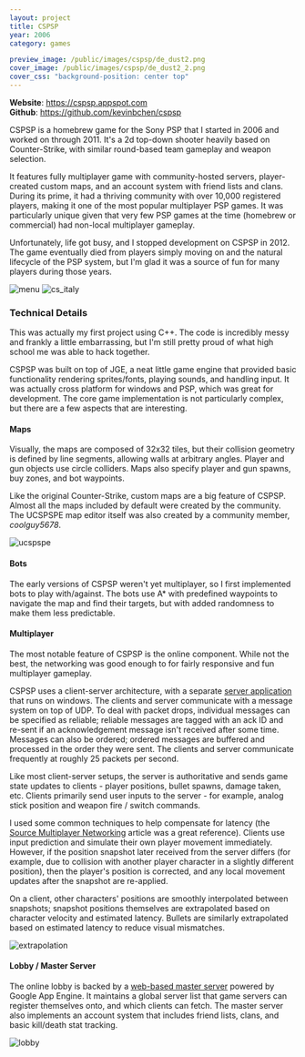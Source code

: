 ```yaml
---
layout: project
title: CSPSP
year: 2006
category: games

preview_image: /public/images/cspsp/de_dust2.png
cover_image: /public/images/cspsp/de_dust2_2.png
cover_css: "background-position: center top"
---
```


**Website**: <https://cspsp.appspot.com> <br>
**Github**: <https://github.com/kevinbchen/cspsp>

CSPSP is a homebrew game for the Sony PSP that I started in 2006 and worked on through 2011. It's a 2d top-down shooter heavily based on Counter-Strike, with similar round-based team gameplay and weapon selection.

It features fully multiplayer game with community-hosted servers, player-created custom maps, and an account system with friend lists and clans. During its prime, it had a thriving community with over 10,000 registered players, making it one of the most popular multiplayer PSP games. It was particularly unique given that very few PSP games at the time (homebrew or commercial) had non-local multiplayer gameplay.

Unfortunately, life got busy, and I stopped development on CSPSP in 2012. The game eventually died from players simply moving on and the natural lifecycle of the PSP system, but I'm glad it was a source of fun for many players during those years.

![menu](/public/images/cspsp/menu.png)
![cs_italy](/public/images/cspsp/preview.png)

### Technical Details

This was actually my first project using C++. The code is incredibly messy and frankly a little embarrassing, but I'm still pretty proud of what high school me was able to hack together.

CSPSP was built on top of JGE, a neat little game engine that provided basic functionality rendering sprites/fonts, playing sounds, and handling input. It was actually cross platform for windows and PSP, which was great for development. The core game implementation is not particularly complex, but there are a few aspects that are interesting.

#### Maps
Visually, the maps are composed of 32x32 tiles, but their collision geometry is defined by line segments, allowing walls at arbitrary angles. Player and gun objects use circle colliders. Maps also specify player and gun spawns, buy zones, and bot waypoints. 

Like the original Counter-Strike, custom maps are a big feature of CSPSP. Almost all the maps included by default were created by the community. The UCSPSPE map editor itself was also created by a community member, *coolguy5678*. 

![ucspspe](/public/images/cspsp/ucspspe.png)

#### Bots
The early versions of CSPSP weren't yet multiplayer, so I first implemented bots to play with/against. The bots use A* with predefined waypoints to navigate the map and find their targets, but with added randomness to make them less predictable.

#### Multiplayer
The most notable feature of CSPSP is the online component. While not the best, the networking was good enough to for fairly responsive and fun multiplayer gameplay.

CSPSP uses a client-server architecture, with a separate [server application](https://github.com/kevinbchen/cspspserver) that runs on windows. The clients and server communicate with a message system on top of UDP. To deal with packet drops, individual messages can be specified as reliable; reliable messages are tagged with an ack ID and re-sent if an acknowledgement message isn't received after some time. Messages can also be ordered; ordered messages are buffered and processed in the order they were sent. The clients and server communicate frequently at roughly 25 packets per second.

Like most client-server setups, the server is authoritative and sends game state updates to clients - player positions, bullet spawns, damage taken, etc. Clients primarily send user inputs to the server - for example, analog stick position and weapon fire / switch commands.

I used some common techniques to help compensate for latency (the [Source Multiplayer Networking](https://developer.valvesoftware.com/wiki/Source_Multiplayer_Networking) article was a great reference). Clients use input prediction and simulate their own player movement immediately. However, if the position snapshot later received from the server differs (for example, due to collision with another player character in a slightly different position), then the player's position is corrected, and any local movement updates after the snapshot are re-applied.

On a client, other characters' positions are smoothly interpolated between snapshots; snapshot positions themselves are extrapolated based on character velocity and estimated latency. Bullets are similarly extrapolated based on estimated latency to reduce visual mismatches.

![extrapolation](/public/images/cspsp/extrapolation.png)

#### Lobby / Master Server

The online lobby is backed by a [web-based master server](http://cspsp.appspot.com/) powered by Google App Engine. It maintains a global server list that game servers can register themselves onto, and which clients can fetch. The master server also implements an account system that includes friend lists, clans, and basic kill/death stat tracking. 

![lobby](/public/images/cspsp/lobby.png)